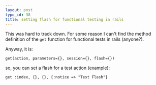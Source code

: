 ```yaml
--- 
layout: post
typo_id: 38
title: setting flash for functional testing in rails
---
```

This was hard to track down. For some reason I can't find the method definition of the `get` function for functional tests in rails (anyone?).

Anyway, it is:

    get(action, parameters={}, session={}, flash={})

so, you can set a flash for a test action (example):

    get :index, {}, {}, {:notice => "Test Flash"}
